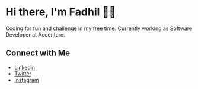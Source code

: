 # Hi there, I'm Fadhil 👋🏻
Coding for fun and challenge in my free time. Currently working as Software Developer at Accenture.

## Connect with Me
- [Linkedin](https://www.linkedin.com/in/fadhil-radhian/) <br/>
- [Twitter](https://twitter.com/fadhil_radhian) <br/>
- [Instagram](https://www.instagram.com/fadhilradhian) <br/>
